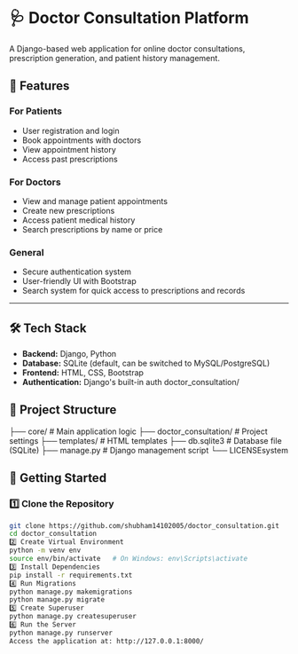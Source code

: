 # 🩺 Doctor Consultation Platform

A Django-based web application for online doctor consultations, prescription generation, and patient history management.

## 📌 Features

### **For Patients**
- User registration and login
- Book appointments with doctors
- View appointment history
- Access past prescriptions

### **For Doctors**
- View and manage patient appointments
- Create new prescriptions
- Access patient medical history
- Search prescriptions by name or price

### **General**
- Secure authentication system
- User-friendly UI with Bootstrap
- Search system for quick access to prescriptions and records

---

## 🛠 Tech Stack

- **Backend:** Django, Python
- **Database:** SQLite (default, can be switched to MySQL/PostgreSQL)
- **Frontend:** HTML, CSS, Bootstrap
- **Authentication:** Django's built-in auth doctor_consultation/


## 📂 Project Structure

├── core/ # Main application logic
├── doctor_consultation/ # Project settings
├── templates/ # HTML templates
├── db.sqlite3 # Database file (SQLite)
├── manage.py # Django management script
└── LICENSEsystem

## 🚀 Getting Started

### **1️⃣ Clone the Repository**
```bash
git clone https://github.com/shubham14102005/doctor_consultation.git
cd doctor_consultation
2️⃣ Create Virtual Environment
python -m venv env
source env/bin/activate   # On Windows: env\Scripts\activate
3️⃣ Install Dependencies
pip install -r requirements.txt
4️⃣ Run Migrations
python manage.py makemigrations
python manage.py migrate
5️⃣ Create Superuser
python manage.py createsuperuser
6️⃣ Run the Server
python manage.py runserver
Access the application at: http://127.0.0.1:8000/


